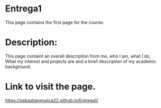 # Entrega1
This page contains the first page for the course. 

# Description:
This page containt an overall description from me, who I am, what I do, What my interest and projects are and a brief description of my academic background.

# Link to visit the page.
https://sebastianmujica22.github.io/Entrega1/
